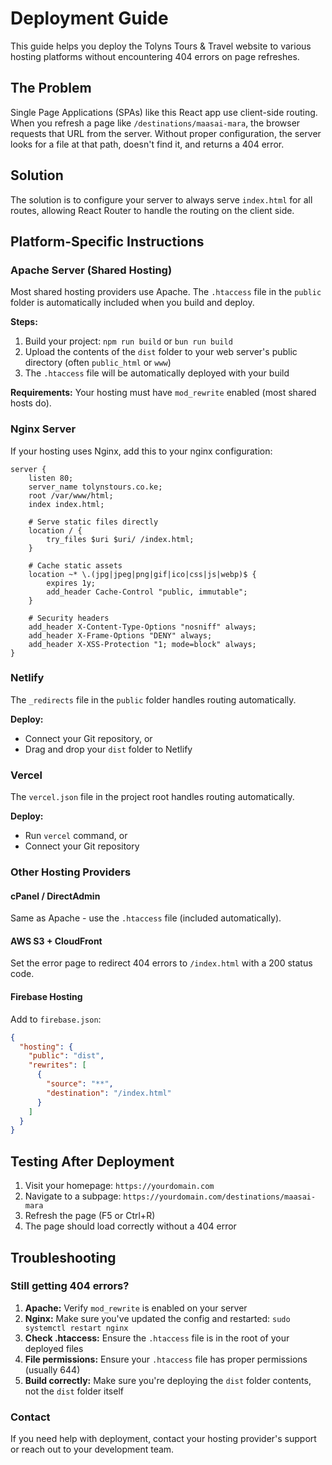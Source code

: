# Deployment Guide

This guide helps you deploy the Tolyns Tours & Travel website to various hosting platforms without encountering 404 errors on page refreshes.

## The Problem

Single Page Applications (SPAs) like this React app use client-side routing. When you refresh a page like `/destinations/maasai-mara`, the browser requests that URL from the server. Without proper configuration, the server looks for a file at that path, doesn't find it, and returns a 404 error.

## Solution

The solution is to configure your server to always serve `index.html` for all routes, allowing React Router to handle the routing on the client side.

## Platform-Specific Instructions

### Apache Server (Shared Hosting)

Most shared hosting providers use Apache. The `.htaccess` file in the `public` folder is automatically included when you build and deploy.

**Steps:**
1. Build your project: `npm run build` or `bun run build`
2. Upload the contents of the `dist` folder to your web server's public directory (often `public_html` or `www`)
3. The `.htaccess` file will be automatically deployed with your build

**Requirements:** Your hosting must have `mod_rewrite` enabled (most shared hosts do).

### Nginx Server

If your hosting uses Nginx, add this to your nginx configuration:

```nginx
server {
    listen 80;
    server_name tolynstours.co.ke;
    root /var/www/html;
    index index.html;

    # Serve static files directly
    location / {
        try_files $uri $uri/ /index.html;
    }

    # Cache static assets
    location ~* \.(jpg|jpeg|png|gif|ico|css|js|webp)$ {
        expires 1y;
        add_header Cache-Control "public, immutable";
    }

    # Security headers
    add_header X-Content-Type-Options "nosniff" always;
    add_header X-Frame-Options "DENY" always;
    add_header X-XSS-Protection "1; mode=block" always;
}
```

### Netlify

The `_redirects` file in the `public` folder handles routing automatically.

**Deploy:**
- Connect your Git repository, or
- Drag and drop your `dist` folder to Netlify

### Vercel

The `vercel.json` file in the project root handles routing automatically.

**Deploy:**
- Run `vercel` command, or
- Connect your Git repository

### Other Hosting Providers

#### cPanel / DirectAdmin
Same as Apache - use the `.htaccess` file (included automatically).

#### AWS S3 + CloudFront
Set the error page to redirect 404 errors to `/index.html` with a 200 status code.

#### Firebase Hosting
Add to `firebase.json`:
```json
{
  "hosting": {
    "public": "dist",
    "rewrites": [
      {
        "source": "**",
        "destination": "/index.html"
      }
    ]
  }
}
```

## Testing After Deployment

1. Visit your homepage: `https://yourdomain.com`
2. Navigate to a subpage: `https://yourdomain.com/destinations/maasai-mara`
3. Refresh the page (F5 or Ctrl+R)
4. The page should load correctly without a 404 error

## Troubleshooting

### Still getting 404 errors?

1. **Apache:** Verify `mod_rewrite` is enabled on your server
2. **Nginx:** Make sure you've updated the config and restarted: `sudo systemctl restart nginx`
3. **Check .htaccess:** Ensure the `.htaccess` file is in the root of your deployed files
4. **File permissions:** Ensure your `.htaccess` file has proper permissions (usually 644)
5. **Build correctly:** Make sure you're deploying the `dist` folder contents, not the `dist` folder itself

### Contact

If you need help with deployment, contact your hosting provider's support or reach out to your development team.
